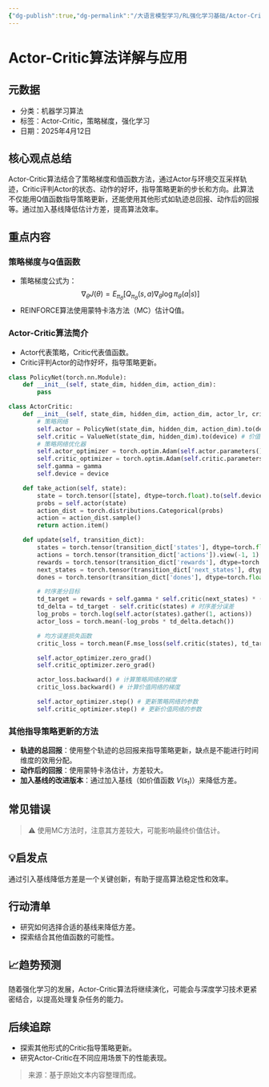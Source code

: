 ```yaml
---
{"dg-publish":true,"dg-permalink":"/大语言模型学习/RL强化学习基础/Actor-Critic算法","dg-home":false,"dg-description":"在此输入笔记的描述","dg-hide":false,"dg-hide-title":false,"dg-show-backlinks":true,"dg-show-local-graph":true,"dg-show-inline-title":true,"dg-pinned":false,"dg-passphrase":"在此输入访问密码","dg-enable-mathjax":false,"dg-enable-mermaid":false,"dg-enable-uml":false,"dg-note-icon":0,"dg-enable-dataview":false,"tags":["NLP"],"permalink":"/大语言模型学习/RL强化学习基础/Actor-Critic算法/","dgShowBacklinks":true,"dgShowLocalGraph":true,"dgShowInlineTitle":true,"dgPassFrontmatter":true,"noteIcon":0,"created":"2025-04-12T23:30:33.078+08:00","updated":"2025-04-12T23:34:34.517+08:00"}
---
```




# Actor-Critic算法详解与应用

## 元数据
- 分类：机器学习算法
- 标签：Actor-Critic，策略梯度，强化学习
- 日期：2025年4月12日


## 核心观点总结
Actor-Critic算法结合了策略梯度和值函数方法，通过Actor与环境交互采样轨迹，Critic评判Actor的状态、动作的好坏，指导策略更新的步长和方向。此算法不仅能用Q值函数指导策略更新，还能使用其他形式如轨迹总回报、动作后的回报等。通过加入基线降低估计方差，提高算法效率。


## 重点内容

### 策略梯度与Q值函数
- 策略梯度公式为：
  $$
  \nabla_\theta J(\theta) = E_{\pi_\theta} [ Q_{\pi_\theta}(s, a) \nabla_\theta \log \pi_\theta(a|s) ]
  $$
- REINFORCE算法使用蒙特卡洛方法（MC）估计Q值。


### Actor-Critic算法简介
- Actor代表策略，Critic代表值函数。
- Critic评判Actor的动作好坏，指导策略更新。

```Python
class PolicyNet(torch.nn.Module): 
    def __init__(self, state_dim, hidden_dim, action_dim): 
        pass

class ActorCritic: 
    def __init__(self, state_dim, hidden_dim, action_dim, actor_lr, critic_lr, gamma, device): 
        # 策略网络 
        self.actor = PolicyNet(state_dim, hidden_dim, action_dim).to(device) 
        self.critic = ValueNet(state_dim, hidden_dim).to(device) # 价值网络 
        # 策略网络优化器 
        self.actor_optimizer = torch.optim.Adam(self.actor.parameters(), lr=actor_lr) 
        self.critic_optimizer = torch.optim.Adam(self.critic.parameters(), lr=critic_lr) # 价值网络优化器 
        self.gamma = gamma 
        self.device = device

    def take_action(self, state): 
        state = torch.tensor([state], dtype=torch.float).to(self.device) 
        probs = self.actor(state) 
        action_dist = torch.distributions.Categorical(probs) 
        action = action_dist.sample() 
        return action.item()

    def update(self, transition_dict): 
        states = torch.tensor(transition_dict['states'], dtype=torch.float).to(self.device) 
        actions = torch.tensor(transition_dict['actions']).view(-1, 1).to(self.device) 
        rewards = torch.tensor(transition_dict['rewards'], dtype=torch.float).view(-1, 1).to(self.device) 
        next_states = torch.tensor(transition_dict['next_states'], dtype=torch.float).to(self.device) 
        dones = torch.tensor(transition_dict['dones'], dtype=torch.float).view(-1, 1).to(self.device)

        # 时序差分目标 
        td_target = rewards + self.gamma * self.critic(next_states) * (1 - dones) 
        td_delta = td_target - self.critic(states) # 时序差分误差 
        log_probs = torch.log(self.actor(states).gather(1, actions)) 
        actor_loss = torch.mean(-log_probs * td_delta.detach()) 

        # 均方误差损失函数 
        critic_loss = torch.mean(F.mse_loss(self.critic(states), td_target.detach())) 

        self.actor_optimizer.zero_grad() 
        self.critic_optimizer.zero_grad() 

        actor_loss.backward() # 计算策略网络的梯度 
        critic_loss.backward() # 计算价值网络的梯度 

        self.actor_optimizer.step() # 更新策略网络的参数 
        self.critic_optimizer.step() # 更新价值网络的参数

```


### 其他指导策略更新的方法
- **轨迹的总回报**：使用整个轨迹的总回报来指导策略更新，缺点是不能进行时间维度的效用分配。
- **动作后的回报**：使用蒙特卡洛估计，方差较大。
- **加入基线的改进版本**：通过加入基线（如价值函数 $V(s_t)$）来降低方差。


## 常见错误
> ⚠️ 使用MC方法时，注意其方差较大，可能影响最终价值估计。


## 💡启发点
通过引入基线降低方差是一个关键创新，有助于提高算法稳定性和效率。


## 行动清单
- 研究如何选择合适的基线来降低方差。
- 探索结合其他值函数的可能性。


## 📈趋势预测
随着强化学习的发展，Actor-Critic算法将继续演化，可能会与深度学习技术更紧密结合，以提高处理复杂任务的能力。


## 后续追踪
- 探索其他形式的Critic指导策略更新。
- 研究Actor-Critic在不同应用场景下的性能表现。

> 来源：基于原始文本内容整理而成。
